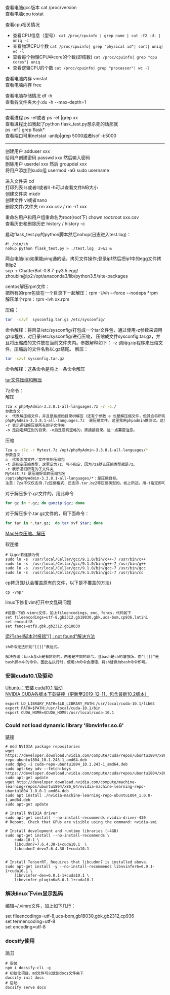 查看电脑gcc版本 cat /proc/version<br>
查看电脑cpu iostat<br>

查看cpu相关情况<br>
 - 查看CPU信息（型号） ```cat /proc/cpuinfo | grep name | cut -f2 -d: | uniq -c```
 - 查看物理CPU个数 ```cat /proc/cpuinfo| grep "physical id"| sort| uniq| wc -l```
 - 查看每个物理CPU中core的个数(即核数) ```cat /proc/cpuinfo| grep "cpu cores"| uniq```
 - 查看逻辑CPU的个数 ```cat /proc/cpuinfo| grep "processor"| wc -l```
 
查看电脑内存 vmstat<br>
查看电脑内存 free<br>

查看电脑存储情况 df -h<br>
查看各文件夹大小:du -h --max-depth=1<br>

---
查看进程 ps -ef或者 ps -ef |grep xx<br>
查看进程比如我起了python flask_test.py想杀死的话那就<br>
ps -ef | grep flask*<br>
查看端口可用netstat -antlp|grep 5000或者lsof -i:5000

---

创建用户 adduser xxx<br>
给用户创建密码 passwd xxx 然后输入密码<br>
删除用户 userdel xxx 然后 groupdel xxx<br>
将用户添加到sudo组 usermod -aG sudo username

进入文件夹 cd<br>
打印列表 ls或者ll或者ll -h可以查看文件MB大小<br>
创建文件夹 mkdir<br>
创建文件 vi或者nano<br>
删除文件/文件夹 rm xxx.csv / rm -rf xxx<br>

重命名用户和用户组重命名为root(root下) chown root:root xxx.csv <br>
查看历史和删除历史 history / history -c <br>

启动flask_test.py的python脚本然后nohup(日志进入test.log)：
```shell
#! /bin/sh
nohup python flask_test.py > ./test.log  2>&1 &
```
两台电脑(ip)如果能ping通的话，拷贝文件操作;登录ip1然后把ip1中的egg文件拷到ip2<br>
scp -r ChatterBot-0.8.7-py3.5.egg/ zhoubin@ip2:/opt/anaconda3/lib/python3.5/site-packages

centos解压rpm文件：<br>
把所有的rpm包放在一个目录下一起解压：rpm -Uvh --force --nodeps *rpm<br>
解压单个rpm：rpm -ivh xx.rpm


压缩：
```bash
tar  -czvf  sysconfig.tar.gz /etc/sysconfig/ 
```
命令解释：将目录/etc/sysconfig/打包成一个tar文件包，通过使用-z参数来调用gzip程序，对目录/etc/sysconfig/进行压缩，
压缩成文件sysconfig.tar.gz，并且将压缩成的文件放在当前文件夹内。参数解释如下：
-z 调用gzip程序来压缩文件，压缩后的文件名称以.gz结尾。
解压：
```bash
tar -xzvf sysconfig.tar.gz
```
命令解释：这条命令是将上一条命令解压

[tar文件压缩和解压](https://www.cnblogs.com/Confusedren/p/11150709.html)<br>

7z命令：<br>
解压
```bash
7za x phpMyAdmin-3.3.8.1-all-languages.7z -r -o./
参数含义：
x  代表解压缩文件，并且是按原始目录树解压（还有个参数 e 也是解压缩文件，但其会将所有文件都解压到根下，而不是自己原有的文件夹下）
phpMyAdmin-3.3.8.1-all-languages.7z  是压缩文件，这里我用phpadmin做测试。这里默认使用当前目录下的phpMyAdmin-3.3.8.1-all-languages.7z
-r 表示递归解压缩所有的子文件夹
-o 是指定解压到的目录，-o后是没有空格的，直接接目录。这一点需要注意。
```
压缩
```bash
7za a -t7z -r Mytest.7z /opt/phpMyAdmin-3.3.8.1-all-languages/*
参数含义：
a  代表添加文件／文件夹到压缩包
-t 是指定压缩类型，这里定为7z，可不指定，因为7za默认压缩类型就是7z。
-r 表示递归所有的子文件夹
Mytest.7z 是压缩好后的压缩包名
/opt/phpMyAdmin-3.3.8.1-all-languages/*：是压缩目标。
注意：7za不仅仅支持.7z压缩格式，还支持.tar.bz2等压缩类型的。如上所述，用-t指定即可。
```

对于解压多个.gz文件的，用此命令
```bash
for gz in *.gz; do gunzip $gz; done
```
对于解压多个.tar.gz文件的，用下面命令：
```bash
for tar in *.tar.gz;  do tar xvf $tar; done
```

[Mac分卷压缩、解压](https://blog.csdn.net/hherima/article/details/83151944)<br>

软连接
```shell
# 以gcc软连接为例
sudo ln -s  /usr/local/Cellar/gcc/9.1.0/bin/c++-7 /usr/bin/c++
sudo ln -s  /usr/local/Cellar/gcc/9.1.0/bin/g++-7 /usr/bin/g++
sudo ln -s  /usr/local/Cellar/gcc/9.1.0/bin/gcc-7 /usr/bin/gcc
sudo ln -s  /usr/local/Cellar/gcc/9.1.0/bin/gcc-7 /usr/bin/cc
```

cp拷贝(默认会覆盖原有的文件，以下是不覆盖的方法)
```shell
cp -vnpr
```

linux下修复vim打开中文乱码问题
```shell
#设置~下的.vimrc文件，加上fileencodings、enc、fencs，代码如下
set fileencodings=utf-8,gb2312,gb18030,gbk,ucs-bom,cp936,latin1
set enc=utf8
set fencs=utf8,gbk,gb2312,gb18030
```

[运行shell脚本时报错"\[\[ : not found"解决方法](https://blog.csdn.net/lc250123/article/details/90747798?depth_1-utm_source=distribute.pc_relevant.none-task&utm_source=distribute.pc_relevant.none-task)<br>
```
sh命令无法识别"[[]]"表达式。

解决办法：bash与sh是有区别的，两者是不同的命令，且bash是sh的增强版，而"[[]]"是bash脚本中的命令，因此在执行时，使用sh命令会报错，将sh替换为bash命令即可。
```

### 安装cuda10.1及驱动

[Ubuntu：安装 cuda10.1 驱动](https://blog.csdn.net/sss_369/article/details/94591280)<br>
[NVIDIA CUDA各版本下载链接（更新至2019-12-11，包含最新10.2版本）](https://blog.csdn.net/discoverer100/article/details/86696311?utm_medium=distribute.pc_relevant.none-task-blog-BlogCommendFromBaidu-1&depth_1-utm_source=distribute.pc_relevant.none-task-blog-BlogCommendFromBaidu-1)<br>

```shell
export LD_LIBRARY_PATH=$LD_LIBRARY_PATH:/usr/local/cuda-10.1/lib64
export PATH=$PATH:/usr/local/cuda-10.1/bin
export CUDA_HOME=$CUDA_HOME:/usr/local/cuda-10.1
```

### Could not load dynamic library 'libnvinfer.so.6'

[链接](https://stackoverflow.com/questions/60368298/could-not-load-dynamic-library-libnvinfer-so-6)<br>

```shell
# Add NVIDIA package repositories
wget https://developer.download.nvidia.com/compute/cuda/repos/ubuntu1804/x86_64/cuda-repo-ubuntu1804_10.1.243-1_amd64.deb
sudo dpkg -i cuda-repo-ubuntu1804_10.1.243-1_amd64.deb
sudo apt-key adv --fetch-keys https://developer.download.nvidia.com/compute/cuda/repos/ubuntu1804/x86_64/7fa2af80.pub
sudo apt-get update
wget http://developer.download.nvidia.com/compute/machine-learning/repos/ubuntu1804/x86_64/nvidia-machine-learning-repo-ubuntu1804_1.0.0-1_amd64.deb
sudo apt install ./nvidia-machine-learning-repo-ubuntu1804_1.0.0-1_amd64.deb
sudo apt-get update

# Install NVIDIA driver
sudo apt-get install --no-install-recommends nvidia-driver-430
# Reboot. Check that GPUs are visible using the command: nvidia-smi

# Install development and runtime libraries (~4GB)
sudo apt-get install --no-install-recommends \
    cuda-10-1 \
    libcudnn7=7.6.4.38-1+cuda10.1  \
    libcudnn7-dev=7.6.4.38-1+cuda10.1


# Install TensorRT. Requires that libcudnn7 is installed above.
sudo apt-get install -y --no-install-recommends libnvinfer6=6.0.1-1+cuda10.1 \
    libnvinfer-dev=6.0.1-1+cuda10.1 \
    libnvinfer-plugin6=6.0.1-1+cuda10.1
```

### 解决linux下vim显示乱码

编辑~/.vimrc文件，加上如下几行：

set fileencodings=utf-8,ucs-bom,gb18030,gbk,gb2312,cp936<br>
set termencoding=utf-8<br>
set encoding=utf-8<br>

### docsify使用

[简书](https://www.jianshu.com/p/4883e95aa903)<br>
```shell
# 安装
npm i docsify-cli -g
# 初始化项目，md文件可以放到docs文件夹下
docsify init docs
# 启动
docsify serve docs
```
